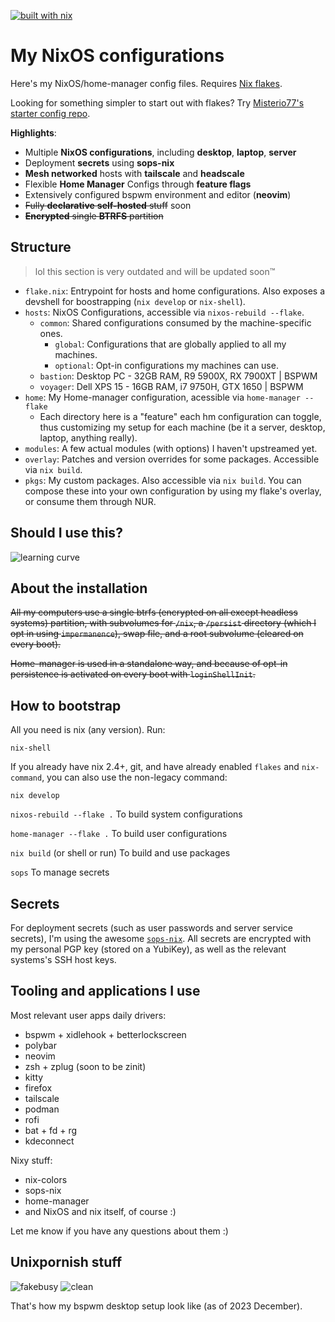[![built with nix](https://img.shields.io/static/v1?logo=nixos&logoColor=white&label=&message=Built%20with%20Nix&color=41439a)](https://builtwithnix.org)

# My NixOS configurations

Here's my NixOS/home-manager config files. Requires [Nix flakes](https://nixos.wiki/wiki/Flakes).

Looking for something simpler to start out with flakes? Try [Misterio77's starter config repo](https://github.com/Misterio77/nix-starter-config).

**Highlights**:

- Multiple **NixOS configurations**, including **desktop**, **laptop**, **server**
- Deployment **secrets** using **sops-nix**
- **Mesh networked** hosts with **tailscale** and **headscale**
- Flexible **Home Manager** Configs through **feature flags**
- Extensively configured bspwm environment and editor (**neovim**)
- ~~Fully **declarative** **self-hosted** stuff~~ soon
- ~~**Encrypted** single **BTRFS** partition~~

## Structure

> lol this section is very outdated and will be updated soon:tm:

- `flake.nix`: Entrypoint for hosts and home configurations. Also exposes a
  devshell for boostrapping (`nix develop` or `nix-shell`).
- `hosts`: NixOS Configurations, accessible via `nixos-rebuild --flake`.
  - `common`: Shared configurations consumed by the machine-specific ones.
    - `global`: Configurations that are globally applied to all my machines.
    - `optional`: Opt-in configurations my machines can use.
  - `bastion`: Desktop PC - 32GB RAM, R9 5900X, RX 7900XT | BSPWM
  - `voyager`: Dell XPS 15 - 16GB RAM, i7 9750H, GTX 1650 | BSPWM
- `home`: My Home-manager configuration, acessible via `home-manager --flake`
  - Each directory here is a "feature" each hm configuration can toggle, thus
    customizing my setup for each machine (be it a server, desktop, laptop,
    anything really).
- `modules`: A few actual modules (with options) I haven't upstreamed yet.
- `overlay`: Patches and version overrides for some packages. Accessible via
  `nix build`.
- `pkgs`: My custom packages. Also accessible via `nix build`. You can compose
  these into your own configuration by using my flake's overlay, or consume them through NUR.

## Should I use this?

![learning curve](https://i.imgur.com/vtaE76k.png)

## About the installation

~~All my computers use a single btrfs (encrypted on all except headless systems)
partition, with subvolumes for `/nix`, a `/persist` directory (which I opt in
using `impermanence`), swap file, and a root subvolume (cleared on every boot).~~

~~Home-manager is used in a standalone way, and because of opt-in persistence is
activated on every boot with `loginShellInit`.~~

## How to bootstrap

All you need is nix (any version). Run:

```
nix-shell
```

If you already have nix 2.4+, git, and have already enabled `flakes` and
`nix-command`, you can also use the non-legacy command:

```
nix develop
```

`nixos-rebuild --flake .` To build system configurations

`home-manager --flake .` To build user configurations

`nix build` (or shell or run) To build and use packages

`sops` To manage secrets

## Secrets

For deployment secrets (such as user passwords and server service secrets), I'm
using the awesome [`sops-nix`](https://github.com/Mic92/sops-nix). All secrets
are encrypted with my personal PGP key (stored on a YubiKey), as well as the
relevant systems's SSH host keys.

## Tooling and applications I use

Most relevant user apps daily drivers:

- bspwm + xidlehook + betterlockscreen
- polybar
- neovim
- zsh + zplug (soon to be zinit)
- kitty
- firefox
- tailscale
- podman
- rofi
- bat + fd + rg
- kdeconnect

Nixy stuff:

- nix-colors
- sops-nix
- home-manager
- and NixOS and nix itself, of course :)

Let me know if you have any questions about them :)

## Unixpornish stuff

![fakebusy](https://i.imgur.com/tHoWWnX.png)
![clean](https://i.imgur.com/PrKM4QS.jpg)

That's how my bspwm desktop setup look like (as of 2023 December).
